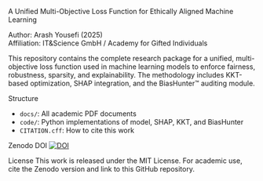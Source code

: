 A Unified Multi-Objective Loss Function for Ethically Aligned Machine Learning

Author: Arash Yousefi (2025)  
Affiliation: IT&Science GmbH / Academy for Gifted Individuals

This repository contains the complete research package for a unified, multi-objective loss function used in machine learning models to enforce fairness, robustness, sparsity, and explainability. The methodology includes KKT-based optimization, SHAP integration, and the BiasHunter™ auditing module.

Structure
- `docs/`: All academic PDF documents
- `code/`: Python implementations of model, SHAP, KKT, and BiasHunter
- `CITATION.cff`: How to cite this work

Zenodo DOI
[![DOI](https://zenodo.org/badge/DOI/10.5281/zenodo.15556799.svg)](https://doi.org/10.5281/zenodo.15556799)

License
This work is released under the MIT License. For academic use, cite the Zenodo version and link to this GitHub repository.
